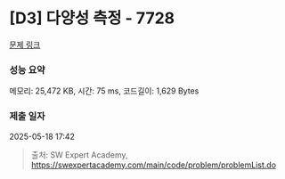 # [D3] 다양성 측정 - 7728 

[문제 링크](https://swexpertacademy.com/main/code/problem/problemDetail.do?contestProbId=AWq40NEKLyADFARG) 

### 성능 요약

메모리: 25,472 KB, 시간: 75 ms, 코드길이: 1,629 Bytes

### 제출 일자

2025-05-18 17:42



> 출처: SW Expert Academy, https://swexpertacademy.com/main/code/problem/problemList.do